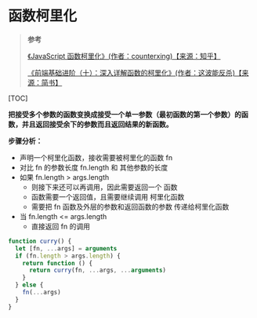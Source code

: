 <!--
 * @Author: yaohebin
 * @Date: 2021-02-01 17:06:39
 * @LastEditTime: 2022-07-01 11:03:05
 * @LastEditors: yaohebin
 * @Description: 函数柯里化
-->
# 函数柯里化

> **参考**
>
> [《JavaScript 函数柯里化》(作者：counterxing)【来源：知乎】](https://zhuanlan.zhihu.com/p/31271179)
>
> [《前端基础进阶（十）：深入详解函数的柯里化》(作者：这波能反杀)【来源：简书】](https://www.jianshu.com/p/5e1899fe7d6b)

[TOC]

**把接受多个参数的函数变换成接受一个单一参数（最初函数的第一个参数）的函数，并且返回接受余下的参数而且返回结果的新函数。**

**步骤分析：**

- 声明一个柯里化函数，接收需要被柯里化的函数 fn
- 对比 fn 的参数长度 fn.length 和 其他参数的长度
- 如果 fn.length > args.length
  - 则接下来还可以再调用，因此需要返回一个 函数
  - 函数需要一个返回值，且需要继续调用 柯里化函数
  - 需要把 fn 函数及外层的参数和返回函数的参数 传递给柯里化函数
- 当 fn.length <= args.length
  - 直接返回 fn 的调用

```js
function curry() {
  let [fn, ...args] = arguments
  if (fn.length > args.length) {
    return function () {
      return curry(fn, ...args, ...arguments)
    }
  } else {
    fn(...args)
  }
}
```
